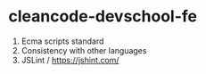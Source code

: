 # cleancode-devschool-fe

1. Ecma scripts standard
2. Consistency with other languages
3. JSLint / https://jshint.com/